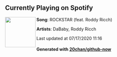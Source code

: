 ## Currently Playing on Spotify

[<img align="left" width="100" src="https://i.scdn.co/image/ab67616d00001e0220e08c8cc23f404d723b5647">](https://open.spotify.com/album/623PL2MBg50Br5dLXC9E9e)

**Song**: ROCKSTAR (feat. Roddy Ricch)

**Artists**: DaBaby, Roddy Ricch

Last updated at 07/17/2020 11:16

#### Generated with [20chan/github-now](https://github.com/20chan/github-now)